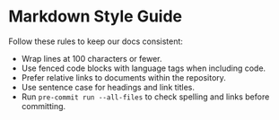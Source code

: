 # Markdown Style Guide

Follow these rules to keep our docs consistent:

- Wrap lines at 100 characters or fewer.
- Use fenced code blocks with language tags when including code.
- Prefer relative links to documents within the repository.
- Use sentence case for headings and link titles.
- Run `pre-commit run --all-files` to check spelling and links before committing.
